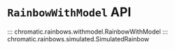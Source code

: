 # `RainbowWithModel` API

::: chromatic.rainbows.withmodel.RainbowWithModel
::: chromatic.rainbows.simulated.SimulatedRainbow
